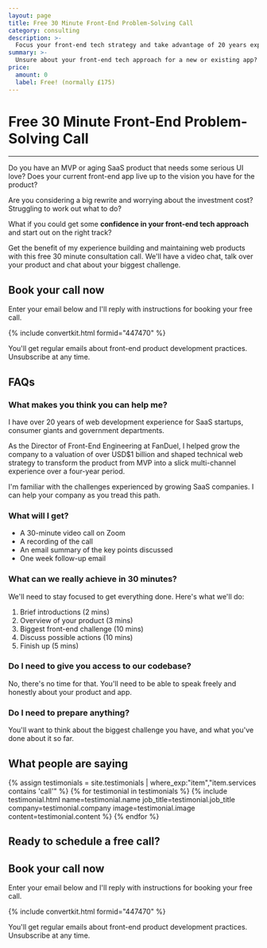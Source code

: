 ```yaml
---
layout: page
title: Free 30 Minute Front-End Problem-Solving Call
category: consulting
description: >-
  Focus your front-end tech strategy and take advantage of 20 years experience with this free consultation call
summary: >-
  Unsure about your front-end tech approach for a new or existing app? Confused by the wealth of choice in front-end technologies? I can help focus your thinking with this strategy call. We'll discuss your situation and develop some possible ways forward. You'll receive a recording of the call and an email summary.
price: 
  amount: 0
  label: Free! (normally £175)
---
```


# Free 30 Minute Front-End Problem-Solving Call

---

Do you have an MVP or aging SaaS product that needs some serious UI love? Does your current front-end app live up to the vision you have for the product?

Are you considering a big rewrite and worrying about the investment cost? Struggling to work out what to do?

What if you could get some __confidence in your front-end tech approach__ and start out on the right track?

Get the benefit of my experience building and maintaining web products with this free 30 minute consultation call. We'll have a video chat, talk over your product and chat about your biggest challenge.

<div class="panel outside">
  <h2 class="panel__heading">Book your call now</h2>
  <p>Enter your email below and I'll reply with instructions for booking your free call.</p>
  <div class="ck-mod ck-mod--naked">
    {% include convertkit.html formid="447470" %}
  </div>
  <p class="conditions">You'll get regular emails about front-end product development practices. Unsubscribe at any time.</p>
</div>

## FAQs

### What makes you think you can help me?

I have over 20 years of web development experience for SaaS startups, consumer giants and government departments.

As the Director of Front-End Engineering at FanDuel, I helped grow the company to a valuation of over USD$1 billion and shaped technical web strategy to transform the product from MVP into a slick multi-channel experience over a four-year period.

I'm familiar with the challenges experienced by growing SaaS companies. I can help your company as you tread this path.

### What will I get?

* A 30-minute video call on Zoom
* A recording of the call
* An email summary of the key points discussed
* One week follow-up email

### What can we really achieve in 30 minutes?

We'll need to stay focused to get everything done. Here's what we'll do:

1. Brief introductions (2 mins)
2. Overview of your product (3 mins)
3. Biggest front-end challenge (10 mins)
4. Discuss possible actions (10 mins)
6. Finish up (5 mins)

### Do I need to give you access to our codebase?

No, there's no time for that. You'll need to be able to speak freely and honestly about your product and app.

### Do I need to prepare anything?

You'll want to think about the biggest challenge you have, and what you've done about it so far.

## What people are saying

{% assign testimonials = site.testimonials | where_exp:"item","item.services contains 'call'" %}
{% for testimonial in testimonials %}
  {% include testimonial.html
    name=testimonial.name
    job_title=testimonial.job_title
    company=testimonial.company
    image=testimonial.image
    content=testimonial.content
  %}
{% endfor %}

## Ready to schedule a free call?

<div class="panel outside">
  <h2 class="panel__heading">Book your call now</h2>
  <p>Enter your email below and I'll reply with instructions for booking your free call.</p>
  <div class="ck-mod ck-mod--naked">
    {% include convertkit.html formid="447470" %}
  </div>
  <p class="conditions">You'll get regular emails about front-end product development practices. Unsubscribe at any time.</p>
</div>
